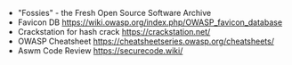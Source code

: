 - "Fossies" - the Fresh Open Source Software Archive
- Favicon DB https://wiki.owasp.org/index.php/OWASP_favicon_database
- Crackstation for hash crack https://crackstation.net/
- OWASP Cheatsheet https://cheatsheetseries.owasp.org/cheatsheets/
- Aswm Code Review https://securecode.wiki/